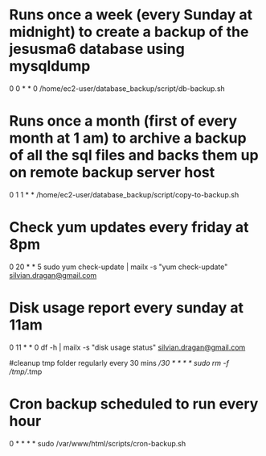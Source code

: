 # Runs once a week (every Sunday at midnight) to create a backup of the jesusma6 database using mysqldump
0 0 * * 0 /home/ec2-user/database_backup/script/db-backup.sh

# Runs once a month (first of every month at 1 am) to archive a backup of all the sql files and backs them up on remote backup server host
0 1 1 * * /home/ec2-user/database_backup/script/copy-to-backup.sh

# Check yum updates every friday at 8pm
0 20 * * 5 sudo yum check-update | mailx -s "yum check-update" silvian.dragan@gmail.com

# Disk usage report every sunday at 11am
0 11 * * 0 df -h | mailx -s "disk usage status" silvian.dragan@gmail.com

#cleanup tmp folder regularly every 30 mins
*/30 * * * * sudo rm -f /tmp/*.tmp

# Cron backup scheduled to run every hour
0 * * * * sudo /var/www/html/scripts/cron-backup.sh
